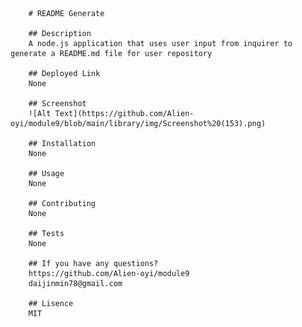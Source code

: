 
        # README Generate

        ## Description
        A node.js application that uses user input from inquirer to generate a README.md file for user repository

        ## Deployed Link
        None

        ## Screenshot
        ![Alt Text](https://github.com/Alien-oyi/module9/blob/main/library/img/Screenshot%20(153).png)

        ## Installation
        None

        ## Usage
        None

        ## Contributing
        None

        ## Tests
        None

        ## If you have any questions?
        https://github.com/Alien-oyi/module9
        daijinmin78@gmail.com

        ## Lisence
        MIT 
        
        